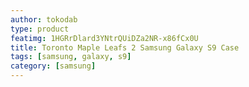 ```yaml
---
author: tokodab
type: product
featimg: 1HGRrDlard3YNtrQUiDZa2NR-x86fCx0U
title: Toronto Maple Leafs 2 Samsung Galaxy S9 Case
tags: [samsung, galaxy, s9]
category: [samsung]
---
```

